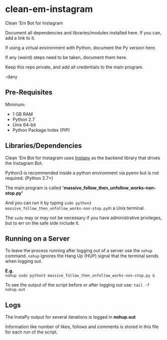 # clean-em-instagram
Clean 'Em Bot for Instagram

Document all dependencies and libraries/modules installed here. If you can, add a link to it.

If using a virtual environment with Python, document the Py version here.

If any (weird) steps need to be taken, document them here.

Keep this repo private, and add all credentials to the main program.

-dany

## Pre-Requisites
Minimum:
* 1 GB RAM 
* Python 2.7
* Unix 64-bit
* Python Package Index (PIP)

## Libraries/Dependencies
Clean 'Em Bot for Instagram uses [Instapy](https://github.com/timgrossmann/InstaPy "Instapy Repo") as the backend library that drives the Instagram Bot.

Python3 is recommended inside a python environment via pyenv but is not required. (Python 2.7+)

The main program is called **'massive**\_**follow**\_**then**\_**unfollow**\_**works-non-stop.py'**

And you can run it by typing `sudo python3 massive_follow_then_unfollow_works-non-stop.py`in a Unix terminal.

The `sudo` may or may not be necessary if you have administrative privileges, but to err on the safe side  include it.

## Running on a Server
To leave the process running after logging out of a server use the `nohup` command.
`nohup` ignores the Hang Up (HUP) signal that the terminal sends when logging out.

**E.g.**<br>
`nohup sudo python3 massive_follow_then_unfollow_works-non-stop.py &`

To see the output of the script before or after logging out use: `tail -f nohup.out`

## Logs

The InstaPy output for several iterations is logged in **nohup.out**

Information like number of likes, follows and comments is stored in this file for each run of the script.

